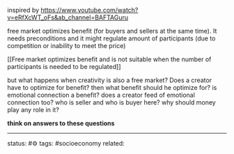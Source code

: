 inspired by 
https://www.youtube.com/watch?v=eRfXcWT_oFs&ab_channel=BAFTAGuru

free market optimizes benefit (for buyers and sellers at the same time).
It needs preconditions and it might regulate amount of participants (due to competition or inability to meet the price)

[[Free market optimizes benefit and is not suitable when the number of participants is needed to be regulated]]

but what happens when creativity is also a free market?
Does a creator have to optimize for benefit? then what benefit should he optimize for? is emotional connection a benefit?
does a creator feed of emotional connection too? who is seller and who is buyer here?
why should money play any role in it?

**think on answers to these questions**

---
status: #⚙️ 
tags: #socioeconomy 
related: 